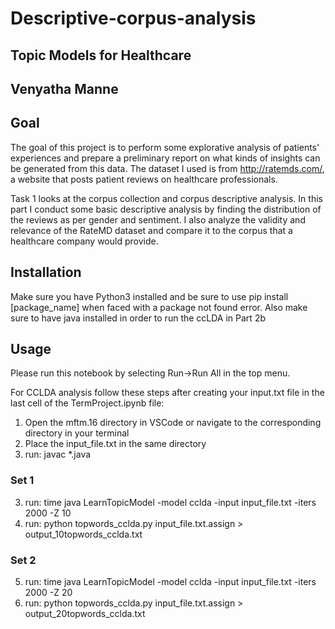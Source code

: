 # Descriptive-corpus-analysis

## Topic Models for Healthcare 
## Venyatha Manne

## Goal

The goal of this project is to perform some explorative analysis of patients' experiences and prepare a preliminary report on what kinds of insights can be generated from this data. The dataset I used is from http://ratemds.com/, a website that posts patient reviews on healthcare professionals.

Task 1 looks at the corpus collection and corpus descriptive analysis. In this part I conduct some basic descriptive analysis by finding the distribution of the reviews as per gender and sentiment. I also analyze the validity and relevance of the RateMD dataset and compare it to the corpus that a healthcare company would provide.


## Installation

Make sure you have Python3 installed and be sure to use pip install [package_name]  when faced with a package not found error. 
Also make sure to have java installed in order to run the ccLDA in Part 2b

## Usage
Please run this notebook by selecting Run→Run All in the top menu.

For CCLDA analysis follow these steps after creating your input.txt file in the last cell of the TermProject.ipynb file:
1. Open the mftm.16 directory in VSCode or navigate to the corresponding directory in your terminal
2. Place the input_file.txt in the same directory
3. run: javac *.java

### Set 1
3. run: time java LearnTopicModel -model cclda -input input_file.txt -iters 2000 -Z 10
4. run: python topwords_cclda.py input_file.txt.assign > output_10topwords_cclda.txt

### Set 2

5. run: time java LearnTopicModel -model cclda -input input_file.txt -iters 2000 -Z 20
6. run: python topwords_cclda.py input_file.txt.assign > output_20topwords_cclda.txt
